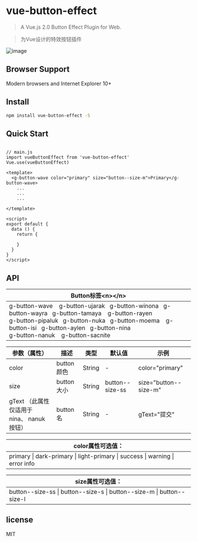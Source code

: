  # vue-button-effect

> A Vue.js 2.0 Button Effect Plugin for Web.

> 为Vue设计的特效按钮插件

![image](./src/assets/button.gif)

## Browser Support

Modern browsers and Internet Explorer 10+

## Install

```bash
npm install vue-button-effect -S
```

## Quick Start
```vue

// main.js
import vueButtonEffect from 'vue-button-effect'
Vue.use(vueButtonEffect)

<template>
  <g-button-wave color="primary" size="button--size-m">Primary</g-button-wave>
	...
	...
	...

</template>

<script>
export default {
  data () {
    return {
      
    }
  }
}
</script>

```


## API

| Button标签\<n\>\</n\>                                        |
| ------------------------------------------------------------ |
| g-button-wave&nbsp;&nbsp;&nbsp;&nbsp;g-button-ujarak&nbsp;&nbsp;&nbsp;g-button-winona&nbsp;&nbsp;&nbsp;g-button-wayra&nbsp;&nbsp;&nbsp;g-button-tamaya&nbsp;&nbsp;&nbsp;&nbsp;g-button-rayen<br>g-button-pipaluk&nbsp;&nbsp;&nbsp;g-button-nuka&nbsp;&nbsp;&nbsp;g-button-moema&nbsp;&nbsp;&nbsp;&nbsp;g-button-isi&nbsp;&nbsp;&nbsp;g-button-aylen&nbsp;&nbsp;&nbsp;g-button-nina<br>g-button-nanuk&nbsp;&nbsp;&nbsp;&nbsp;g-button-sacnite |

| 参数（属性）                               | 描述       | 类型   | 默认值          | 示例                  |
| ------------------------------------------ | ---------- | ------ | --------------- | --------------------- |
| color                                      | button颜色 | String | -               | color="primary"       |
| size                                       | button大小 | String | button--size-ss | size="button--size-m" |
| gText （此属性仅适用于 nina、 nanuk 按钮） | button名   | String | -               | gText="提交"          |

| color属性可选值：                                            |
| ------------------------------------------------------------ |
| primary   \|    dark-primary   \|    light-primary   \|  success   \|    warning    \|   error       info |

| size属性可选值：                                             |
| ------------------------------------------------------------ |
| button--size-ss   \|    button--size-s   \|   button--size-m   \|   button--size-l |




## license

MIT


